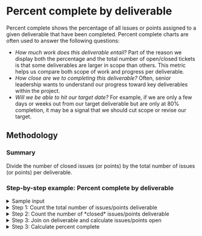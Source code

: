 # Percent complete by deliverable

Percent complete shows the percentage of all issues or points assigned to a given deliverable that have been completed. Percent complete charts are often used to answer the following questions:

- *How much work does this deliverable entail?* Part of the reason we display both the percentage and the total number of open/closed tickets is that some deliverables are larger in scope than others. This metric helps us compare both scope of work and progress per deliverable.
- *How close are we to completing this deliverable?* Often, senior leadership wants to understand our progress toward key deliverables within the project.
- *Will we be able to hit our target date?* For example, if we are only a few days or weeks out from our target deliverable but are only at 80% completion, it may be a signal that we should cut scope or revise our target.

## Methodology

### Summary

Divide the number of closed issues (or points) by the total number of issues (or points) per deliverable.

### Step-by-step example: Percent complete by deliverable

<details>
<summary>Sample input</summary>

| deliverable | issue_title | status | story_points |
| ----------- | ----------- | ------ | ------------ |
| Site launch | Issue 1     | open   | 1            |
| Site launch | Issue 2     | closed | 3            |
| Site launch | Issue 3     | closed | 2            |
| Site launch | Issue 4     | open   | 2            |
| API launch  | Issue 5     | closed | 2            |
| API launch  | Issue 6     | closed | 1            |
| API launch  | Issue 7     | open   | 2            |
| API launch  | Issue 8     | closed | 1            |

</details>

<details>
<summary>Step 1: Count the total number of issues/points deliverable</summary>

By points:

| deliverable | total |
| ----------- | ----- |
| Site launch | 8     |
| API launch  | 6     |

By issues:

| deliverable | total |
| ----------- | ----- |
| Site launch | 4     |
| API launch  | 4     |

</details>

<details>
<summary>Step 2: Count the number of *closed* issues/points deliverable</summary>

By points:

| deliverable | closed |
| ----------- | ------ |
| Site launch | 5      |
| API launch  | 4      |

By issues:

| deliverable | closed |
| ----------- | ------ |
| Site launch | 2      |
| API launch  | 3      |

</details>

<details>
<summary>Step 3: Join on deliverable and calculate issues/points open</summary>

By points:

| deliverable | total | closed | open |
| ----------- | ----- | ------ | ---- |
| Site launch | 8     | 5      | 3    |
| API launch  | 6     | 4      | 2    |

By issues:

| deliverable | total | closed | open |
| ----------- | ----- | ------ | ---- |
| Site launch | 4     | 2      | 2    |
| API launch  | 4     | 3      | 1    |

</details>

<details>
<summary>Step 3: Calculate percent complete</summary>

> [!NOTE]
> While we leave the full decimal in the results dataframe, when we visualize the results, we round to the nearest percentage point and display as a percentage rather than as a decimal.

By points:

| deliverable | total | closed | open | percent_complete |
| ----------- | ----- | ------ | ---- | ---------------- |
| Site launch | 8     | 5      | 3    | 0.625            |
| API launch  | 6     | 4      | 2    | 0.6666666667     |

By issues:

| deliverable | total | closed | open | percent_complete |
| ----------- | ----- | ------ | ---- | ---------------- |
| Site launch | 4     | 2      | 2    | 0.5              |
| API launch  | 4     | 3      | 1    | 0.75             |

</details>
